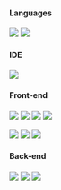 #### Languages

![](https://img.shields.io/badge/JavaScript-Language-informational?style=flat-square&logo=javascript&logoColor=white&color=008894)
![](https://img.shields.io/badge/TypeScript-Dialect-informational?style=flat-square&logo=typescript&logoColor=white&color=008894)

#### IDE
![](https://img.shields.io/badge/WebStorm-Editor-informational?style=flat-square&logo=webstorm&logoColor=white&color=008894)

#### Front-end
![](https://img.shields.io/badge/React-Framework-informational?style=flat-square&logo=react&logoColor=white&color=008894)
![](https://img.shields.io/badge/HTML-Language-informational?style=flat-square&logo=html5&logoColor=white&color=008894)
![](https://img.shields.io/badge/CSS-Language-informational?style=flat-square&logo=css3&logoColor=white&color=008894)
![](https://img.shields.io/badge/LESS-Dialect-informational?style=flat-square&logo=less&logoColor=white&color=008894)

![](https://img.shields.io/badge/SASS-Dialect-informational?style=flat-square&logo=sass&logoColor=white&color=008894)
![](https://img.shields.io/badge/Ant_Design-UI_Framework-informational?style=flat-square&logo=antdesign&logoColor=white&color=008894)
![](https://img.shields.io/badge/Redux-API_State-informational?style=flat-square&logo=redux&logoColor=white&color=008894)

#### Back-end
![](https://img.shields.io/badge/Strapi-CMS-informational?style=flat-square&logo=strapi&logoColor=white&color=008894)
![](https://img.shields.io/badge/SQL-Language-informational?style=flat-square&logo=mysql&logoColor=white&color=008894)
![](https://img.shields.io/badge/Apollo_GraphQL-API-informational?style=flat-square&logo=apollographql&logoColor=white&color=008894)
